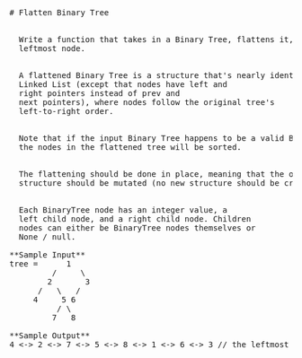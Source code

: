 <pre>
# Flatten Binary Tree


  Write a function that takes in a Binary Tree, flattens it, and returns its
  leftmost node.


  A flattened Binary Tree is a structure that's nearly identical to a Doubly
  Linked List (except that nodes have left and
  right pointers instead of prev and
  next pointers), where nodes follow the original tree's
  left-to-right order.


  Note that if the input Binary Tree happens to be a valid Binary Search Tree,
  the nodes in the flattened tree will be sorted.


  The flattening should be done in place, meaning that the original data
  structure should be mutated (no new structure should be created).


  Each BinaryTree node has an integer value, a
  left child node, and a right child node. Children
  nodes can either be BinaryTree nodes themselves or
  None / null.

**Sample Input**
tree =      1
         /     \
        2       3
      /   \   /
     4     5 6
          / \
         7   8

**Sample Output**
4 <-> 2 <-> 7 <-> 5 <-> 8 <-> 1 <-> 6 <-> 3 // the leftmost node with value 4

</pre>